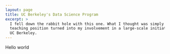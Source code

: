```yaml
---
layout: page
title: UC Berkeley's Data Science Program
excerpt: >
  I fell down the rabbit hole with this one. What I thought was simply a
  teaching position turned into my involvement in a large-scale initiative at
  UC Berkeley.
---
```


Hello world
